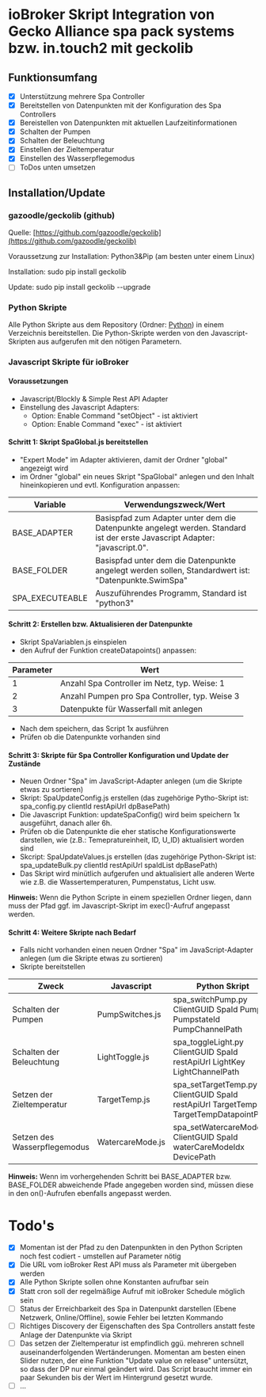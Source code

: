 # ioBroker Skript Integration von Gecko Alliance spa pack systems bzw. in.touch2 mit geckolib

## Funktionsumfang

* [X] Unterstützung mehrere Spa Controller
* [X] Bereitstellen von Datenpunkten mit der Konfiguration des Spa Controllers
* [X] Bereistellen von Datenpunkten mit aktuellen Laufzeitinformationen
* [X] Schalten der Pumpen
* [X] Schalten der Beleuchtung
* [X] Einstellen der Zieltemperatur
* [X] Einstellen des Wasserpflegemodus
* [ ] ToDos unten umsetzen

## Installation/Update

### gazoodle/geckolib (github)

Quelle: [https://github.com/gazoodle/geckolib](https://github.com/gazoodle/geckolib)

Voraussetzung zur Installation: Python3&Pip (am besten unter einem Linux)

Installation: sudo pip install geckolib

Update: sudo pip install geckolib --upgrade

### Python Skripte

Alle Python Skripte  aus dem Repository (Ordner: [Python](Python)) in einem Verzeichnis bereitstellen. Die Python-Skripte werden von den Javascript-Skripten aus aufgerufen mit den nötigen Parametern.


### Javascript Skripte für ioBroker

#### Voraussetzungen

* Javascript/Blockly & Simple Rest API Adapter
* Einstellung des Javascript Adapters:
  * Option: Enable Command "setObject" - ist aktiviert
  * Option: Enable Command "exec" - ist aktiviert

#### Schritt 1: Skript SpaGlobal.js bereitstellen

* "Expert Mode" im Adapter aktivieren, damit der Ordner "global" angezeigt wird
* im Ordner "global" ein neues Skript "SpaGlobal" anlegen und den Inhalt hineinkopieren und evtl. Konfiguration anpassen:

| **Variable** | **Verwendungszweck/Wert** |
| ------------ | ----------------------------------------------------------------------------------------------------------------------------- |
| BASE_ADAPTER | Basispfad zum Adapter unter dem die Datenpunkte angelegt werden. Standard ist der erste Javascript Adapter: "javascript.0". |
| BASE_FOLDER  | Basispfad unter dem die Datenpunkte angelegt werden sollen, Standardwert ist: "Datenpunkte.SwimSpa" |
| SPA_EXECUTEABLE | Auszuführendes Programm, Standard ist "python3" |

#### Schritt 2: Erstellen bzw. Aktualisieren der Datenpunkte

* Skript SpaVariablen.js einspielen
* den Aufruf der Funktion createDatapoints() anpassen:

| **Parameter** | **Wert**                                       |
| ------------- | ---------------------------------------------- |
| 1             | Anzahl Spa Controller im Netz, typ. Weise: 1   |
| 2             | Anzahl Pumpen pro Spa Controller, typ. Weise 3 |
| 3             | Datenpukte für Wasserfall mit anlegen          |

* Nach dem speichern, das Script 1x ausführen
* Prüfen ob die Datenpunkte vorhanden sind

#### Schritt 3: Skripte für Spa Controller Konfiguration und Update der Zustände

* Neuen Ordner "Spa" im JavaScript-Adapter anlegen (um die Skripte etwas zu sortieren)
* Skript: SpaUpdateConfig.js erstellen (das zugehörige Pytho-Skript ist: spa_config.py clientId restApiUrl dpBasePath)
* Die Javascript Funktion: updateSpaConfig() wird beim speichern 1x ausgeführt, danach aller 6h.
* Prüfen ob die Datenpunkte die eher statische Konfigurationswerte darstellen, wie (z.B.: Temepratureinheit, ID, U_ID) aktualisiert worden sind
* Skcript: SpaUpdateValues.js erstellen (das zugehörige Python-Skript ist: spa_updateBulk.py clientId restApiUrl spaIdList dpBasePath)
* Das Skript wird minütlich aufgerufen und aktualisiert alle anderen Werte wie z.B. die Wassertemperaturen, Pumpenstatus, Licht usw.

**Hinweis:** Wenn die Python Scripte in einem speziellen Ordner liegen, dann muss der Pfad ggf. im Javascript-Skript im exec()-Aufruf angepasst werden.

#### Schritt 4: Weitere Skripte nach Bedarf

* Falls nicht vorhanden einen neuen Ordner "Spa" im JavaScript-Adapter anlegen (um die Skripte etwas zu sortieren)
* Skripte bereitstellen

| **Zweck**                    | **Javascript**              | **Python Skript**           |
| ---------------------------- | --------------------------- | --------------------------- |
| Schalten der Pumpen          | PumpSwitches.js             | spa_switchPump.py ClientGUID SpaId PumpId PumpstateId PumpChannelPath |
| Schalten der Beleuchtung     | LightToggle.js              | spa_toggleLight.py ClientGUID SpaId restApiUrl LightKey LightChannelPath |
| Setzen der Zieltemperatur    | TargetTemp.js               | spa_setTargetTemp.py ClientGUID SpaId restApiUrl TargetTemp TargetTempDatapointPath |
| Setzen des Wasserpflegemodus | WatercareMode.js            | spa_setWatercareMode.py ClientGUID SpaId waterCareModeIdx DevicePath |


**Hinweis:** Wenn im vorhergehenden Schritt bei BASE_ADAPTER bzw. BASE_FOLDER abweichende Pfade angegeben worden sind, müssen diese in den on()-Aufrufen ebenfalls angepasst werden.

# Todo's

* [X] Momentan ist der Pfad zu den Datenpunkten in den Python Scripten noch fest codiert - umstellen auf Parameter nötig
* [X] Die URL vom ioBroker Rest API muss als Parameter mit übergeben werden
* [X] Alle Python Skripte sollen ohne Konstanten aufrufbar sein
* [X] Statt cron soll der regelmäßige Aufruf mit ioBroker Schedule möglich sein
* [ ] Status der Erreichbarkeit des Spa in Datenpunkt darstellen (Ebene Netzwerk, Online/Offline), sowie Fehler bei letzten Kommando
* [ ] Richtiges Discovery der Eigenschaften des Spa Controllers anstatt feste Anlage der Datenpunkte via Skript
* [ ] Das setzen der Zieltemperatur ist empfindlich ggü. mehreren schnell auseinanderfolgenden Wertänderungen. Momentan am besten einen Slider nutzen, der eine Funktion "Update value on release" untersützt, so dass der DP nur einmal geändert wird. Das Script braucht immer ein paar Sekunden bis der Wert im Hintergrund gesetzt wurde.
* [ ] ...
